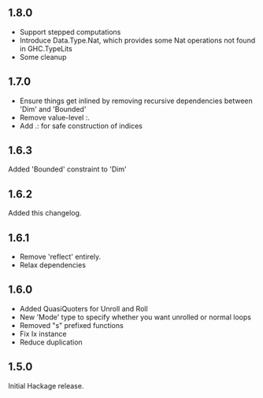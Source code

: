 1.8.0
-----
* Support stepped computations
* Introduce Data.Type.Nat, which provides some Nat operations not found in
  GHC.TypeLits
* Some cleanup

1.7.0
-----
* Ensure things get inlined by removing recursive dependencies between 'Dim'
  and 'Bounded'
* Remove value-level :.
* Add .: for safe construction of indices

1.6.3
-----
Added 'Bounded' constraint to 'Dim'

1.6.2
-----
Added this changelog.

1.6.1
-----
* Remove 'reflect' entirely.
* Relax dependencies

1.6.0
-----
* Added QuasiQuoters for Unroll and Roll
* New 'Mode' type to specify whether you want unrolled or normal loops
* Removed "s" prefixed functions
* Fix Ix instance
* Reduce duplication

1.5.0
-----
Initial Hackage release.
